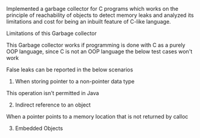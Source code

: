 Implemented a garbage collector for C programs which works on the principle of reachability of objects to detect memory leaks and analyzed its limitations and cost for being an inbuilt feature of C-like language.


Limitations of this Garbage collector 

This Garbage collector works if programming is done with C as a purely OOP language, since C is not an OOP language the below test cases won't work 

False leaks can be reported in the below scenarios

1. When storing pointer to a non-pointer data type

This operation isn't permitted in Java

2. Indirect reference to an object 

When a pointer points to a memory location that is not returned by calloc

3. Embedded Objects 
